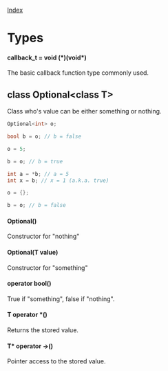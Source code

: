 [Index](../index.hpp.md#index)

# Types

#### callback_t = void (\*)(void\*)
The basic callback function type commonly used.

## class Optional<class T\>
Class who's value can be either something or nothing.

```c++
Optional<int> o;

bool b = o; // b = false

o = 5;

b = o; // b = true

int a = *b; // a = 5
int x = b; // x = 1 (a.k.a. true)

o = {};

b = o; // b = false
```

#### Optional()
Constructor for "nothing"

#### Optional(T value)
Constructor for "something"

#### operator bool()
True if "something", false if "nothing".

#### T operator *()
Returns the stored value.

#### T\* operator ->()
Pointer access to the stored value.
